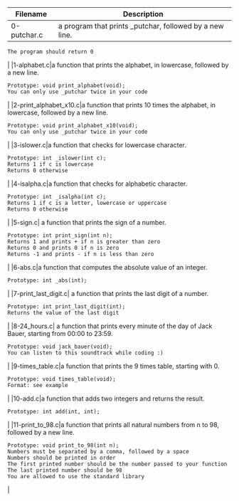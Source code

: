 |Filename|Description|
|--------|-----------|
|0-putchar.c|a program that prints _putchar, followed by a new line.

    The program should return 0
|
|1-alphabet.c|a function that prints the alphabet, in lowercase, followed by a new line.

    Prototype: void print_alphabet(void);
    You can only use _putchar twice in your code
|
|2-print_alphabet_x10.c|a function that prints 10 times the alphabet, in lowercase, followed by a new line.

    Prototype: void print_alphabet_x10(void);
    You can only use _putchar twice in your code
|
|3-islower.c|a function that checks for lowercase character.

    Prototype: int _islower(int c);
    Returns 1 if c is lowercase
    Returns 0 otherwise
|
|4-isalpha.c|a function that checks for alphabetic character.

    Prototype: int _isalpha(int c);
    Returns 1 if c is a letter, lowercase or uppercase
    Returns 0 otherwise
|
|5-sign.c| a function that prints the sign of a number.

    Prototype: int print_sign(int n);
    Returns 1 and prints + if n is greater than zero
    Returns 0 and prints 0 if n is zero
    Returns -1 and prints - if n is less than zero
|
|6-abs.c|a function that computes the absolute value of an integer.

    Prototype: int _abs(int);
|
|7-print_last_digit.c| a function that prints the last digit of a number.

    Prototype: int print_last_digit(int);
    Returns the value of the last digit

|
|8-24_hours.c| a function that prints every minute of the day of Jack Bauer, starting from 00:00 to 23:59.

    Prototype: void jack_bauer(void);
    You can listen to this soundtrack while coding :)

|
|9-times_table.c|a function that prints the 9 times table, starting with 0.

    Prototype: void times_table(void);
    Format: see example
|
|10-add.c|a function that adds two integers and returns the result.

    Prototype: int add(int, int);
|
|11-print_to_98.c|a function that prints all natural numbers from n to 98, followed by a new line.

    Prototype: void print_to_98(int n);
    Numbers must be separated by a comma, followed by a space
    Numbers should be printed in order
    The first printed number should be the number passed to your function
    The last printed number should be 98
    You are allowed to use the standard library
|
